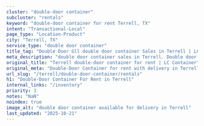 ```yaml
---
cluster: "double-door container"
subcluster: "rentals"
keyword: "double-door container for rent Terrell, TX"
intent: "Transactional-Local"
page_type: "Location-Product"
city: "Terrell, TX"
service_type: "double door container"
title_tag: "Double Door Gll double door container Sales in Terrell | LC Container"
meta_description: "double door container sales in Terrell. Double door containers for easy access. Fast delivery, competitive pricing. Serving double door container area. Quote ID: BU2. Call (214) 524-4168 for your free quote today."
original_title: "Terrell double-door container for rent | LC Container"
original_meta: "Double-Door Container for rent with delivery in Terrell, TX. LC Container — local Since 2003. Get pricing today."
url_slug: "/terrell/double-door-container/rentals"
h1: "Double-Door Container For Rent in Terrell"
internal_links: "/inventory"
priority: 3
notes: "NaN"
noindex: true
image_alt: "double door container available for delivery in Terrell"
last_updated: "2025-10-21"
---
```


<!-- TODO: Add unique city/inventory copy, images, and internal links here. -->

